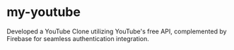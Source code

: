 # my-youtube
Developed a YouTube Clone utilizing YouTube's free API, complemented by Firebase for seamless authentication integration.
